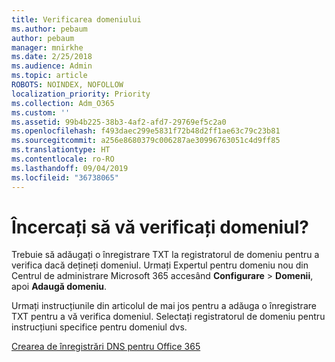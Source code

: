 ```yaml
---
title: Verificarea domeniului
ms.author: pebaum
author: pebaum
manager: mnirkhe
ms.date: 2/25/2018
ms.audience: Admin
ms.topic: article
ROBOTS: NOINDEX, NOFOLLOW
localization_priority: Priority
ms.collection: Adm_O365
ms.custom: ''
ms.assetid: 99b4b225-38b3-4af2-afd7-29769ef5c2a0
ms.openlocfilehash: f493daec299e5831f72b48d2ff1ae63c79c23b81
ms.sourcegitcommit: a256e8680379c006287ae30996763051c4d9ff85
ms.translationtype: HT
ms.contentlocale: ro-RO
ms.lasthandoff: 09/04/2019
ms.locfileid: "36738065"
---
```

# <a name="trying-to-verify-your-domain"></a>Încercați să vă verificați domeniul?

Trebuie să adăugați o înregistrare TXT la registratorul de domeniu pentru a verifica dacă dețineți domeniul. Urmați Expertul pentru domeniu nou din Centrul de administrare Microsoft 365 accesând **Configurare** \> **Domenii**, apoi **Adaugă domeniu**. 
  
Urmați instrucțiunile din articolul de mai jos pentru a adăuga o înregistrare TXT pentru a vă verifica domeniul. Selectați registratorul de domeniu pentru instrucțiuni specifice pentru domeniul dvs.
  
[Crearea de înregistrări DNS pentru Office 365](https://docs.microsoft.com/office365/admin/get-help-with-domains/create-dns-records-at-any-dns-hosting-provider)
  

